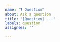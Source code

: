 ```yaml
---
name: "❓ Question"
about: Ask a question
title: "[Question] ..."
labels: question
assignees: ''

---
```


<!-- Your question -->

